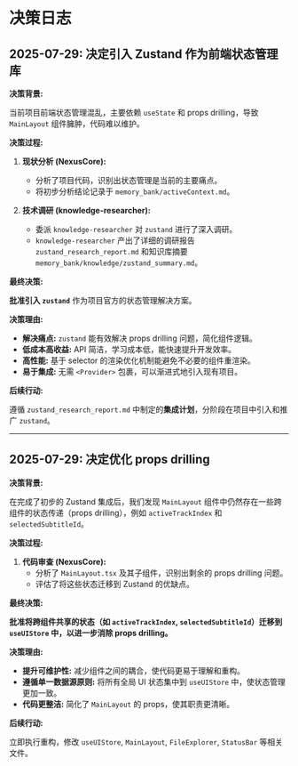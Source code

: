 # 决策日志

## 2025-07-29: 决定引入 Zustand 作为前端状态管理库

**决策背景:**

当前项目前端状态管理混乱，主要依赖 `useState` 和 props drilling，导致 `MainLayout` 组件臃肿，代码难以维护。

**决策过程:**

1.  **现状分析 (NexusCore):**
    *   分析了项目代码，识别出状态管理是当前的主要痛点。
    *   将初步分析结论记录于 `memory_bank/activeContext.md`。

2.  **技术调研 (knowledge-researcher):**
    *   委派 `knowledge-researcher` 对 `zustand` 进行了深入调研。
    *   `knowledge-researcher` 产出了详细的调研报告 `zustand_research_report.md` 和知识库摘要 `memory_bank/knowledge/zustand_summary.md`。

**最终决策:**

**批准引入 `zustand`** 作为项目官方的状态管理解决方案。

**决策理由:**

*   **解决痛点:** `zustand` 能有效解决 props drilling 问题，简化组件逻辑。
*   **低成本高收益:** API 简洁，学习成本低，能快速提升开发效率。
*   **高性能:** 基于 selector 的渲染优化机制能避免不必要的组件重渲染。
*   **易于集成:** 无需 `<Provider>` 包裹，可以渐进式地引入现有项目。

**后续行动:**

遵循 `zustand_research_report.md` 中制定的**集成计划**，分阶段在项目中引入和推广 `zustand`。

---

## 2025-07-29: 决定优化 props drilling

**决策背景:**

在完成了初步的 Zustand 集成后，我们发现 `MainLayout` 组件中仍然存在一些跨组件的状态传递（props drilling），例如 `activeTrackIndex` 和 `selectedSubtitleId`。

**决策过程:**

1.  **代码审查 (NexusCore):**
    *   分析了 `MainLayout.tsx` 及其子组件，识别出剩余的 props drilling 问题。
    *   评估了将这些状态迁移到 Zustand 的优缺点。

**最终决策:**

**批准将跨组件共享的状态（如 `activeTrackIndex`, `selectedSubtitleId`）迁移到 `useUIStore` 中，以进一步消除 props drilling。**

**决策理由:**

*   **提升可维护性:** 减少组件之间的耦合，使代码更易于理解和重构。
*   **遵循单一数据源原则:** 将所有全局 UI 状态集中到 `useUIStore` 中，使状态管理更加一致。
*   **代码更整洁:** 简化了 `MainLayout` 的 props，使其职责更清晰。

**后续行动:**

立即执行重构，修改 `useUIStore`, `MainLayout`, `FileExplorer`, `StatusBar` 等相关文件。
